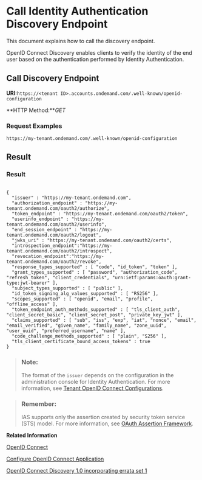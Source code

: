 <!-- loioc297516bae4547eb82eeed80fea2b937 -->

# Call Identity Authentication Discovery Endpoint

This document explains how to call the discovery endpoint.



OpenID Connect Discovery enables clients to verify the identity of the end user based on the authentication performed by Identity Authentication.



## **Call Discovery Endpoint**

**URI:**`https://<tenant ID>.accounts.ondemand.com/.well-known/openid-configuration`

**HTTP Method:***GET*



### Request Examples

```
https://my-tenant.ondemand.com/.well-known/openid-configuration
```



## **Result**



### Result

```
	
{
  "issuer" : "https://my-tenant.ondemand.com",
  "authorization_endpoint" : "https://my-tenant.ondemand.com/oauth2/authorize",
  "token_endpoint" : "https://my-tenant.ondemand.com/oauth2/token",
  "userinfo_endpoint" : "https://my-tenant.ondemand.com/oauth2/userinfo",
  "end_session_endpoint" : "https://my-tenant.ondemand.com/oauth2/logout",
  "jwks_uri" : "https://my-tenant.ondemand.com/oauth2/certs",
  "introspection_endpoint":"https://my-tenant.ondemand.com/oauth2/introspect",
  "revocation_endpoint":"https://my-tenant.ondemand.com/oauth2/revoke",
  "response_types_supported" : [ "code", "id_token", "token" ],
  "grant_types_supported" : [ "password", "authorization_code", "refresh_token", "client_credentials", "urn:ietf:params:oauth:grant-type:jwt-bearer" ],
  "subject_types_supported" : [ "public" ],
  "id_token_signing_alg_values_supported" : [ "RS256" ],
  "scopes_supported" : [ "openid", "email", "profile", "offline_access" ],
  "token_endpoint_auth_methods_supported" : [ "tls_client_auth", "client_secret_basic", "client_secret_post", "private_key_jwt" ],
  "claims_supported" : [ "sub", "iss", "exp", "iat", "nonce", "email", "email_verified", "given_name", "family_name", "zone_uuid", "user_uuid", "preferred_username", "name" ],
  "code_challenge_methods_supported" : [ "plain", "S256" ],
  "tls_client_certificate_bound_access_tokens" : true
}
```

 

> ### Note:  
> The format of the `issuer` depends on the configuration in the administration console for Identity Authentication. For more information, see [Tenant OpenID Connect Configurations](tenant-openid-connect-configurations-3d6abcc.md).

> ### Remember:  
> IAS supports only the assertion created by security token service \(STS\) model. For more information, see [OAuth Assertion Framework](https://datatracker.ietf.org/doc/html/rfc7521#section-3).

**Related Information**  


[OpenID Connect](openid-connect-a789c9c.md "You can use Identity Authentication for authentication in OpenID Connect protected applications.")

[Configure OpenID Connect Application](configure-openid-connect-application-8a0aa2e.md "This document is intended to help you configure an OpenID Connect application in the administration console for Identity Authentication.")

[OpenID Connect Discovery 1.0 incorporating errata set 1](https://openid.net/specs/openid-connect-discovery-1_0.html)

